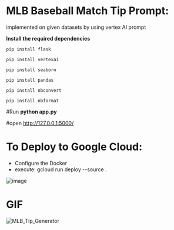 <h1>MLB Baseball Match Tip Prompt:</h1>

implemented on given datasets by using vertex AI prompt

**Install the required dependencies**

`pip install flask`

`pip install vertexai`

`pip install seaborn`

`pip install pandas`

`pip install nbconvert`

`pip install nbformat`

#Run **python app.py**

#open http://127.0.0.1:5000/

# To Deploy to Google Cloud:
* Configure the Docker
* execute: gcloud run deploy --source .

![image](https://github.com/user-attachments/assets/b30b4486-0d71-46ab-a393-033f8d659a3c)

# GIF
![MLB_Tip_Generator](https://github.com/user-attachments/assets/c139a888-77b9-4fb8-ba8f-585894d18949)

